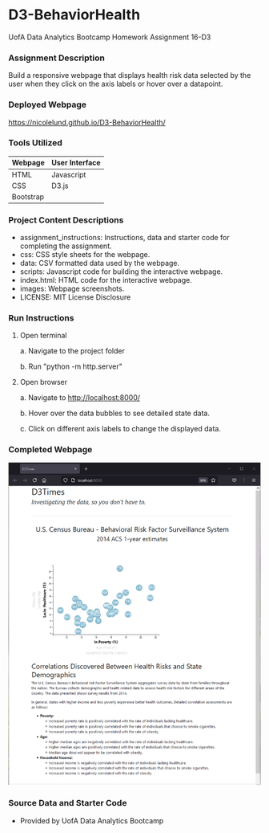 # D3-BehaviorHealth
UofA Data Analytics Bootcamp Homework Assignment 16-D3

### Assignment Description
Build a responsive webpage that displays health risk data selected by the user when they click on the axis labels or hover over a datapoint.

### Deployed Webpage
<a href="https://nicolelund.github.io/D3-BehaviorHealth/" target="_blank">https://nicolelund.github.io/D3-BehaviorHealth/</a>

### Tools Utilized
| Webpage | User Interface |
|----------|----------|
| HTML | Javascript |
| CSS | D3.js |
| Bootstrap |  |

### Project Content Descriptions
* assignment_instructions: Instructions, data and starter code for completing the assignment.
* css: CSS style sheets for the webpage.
* data: CSV formatted data used by the webpage.
* scripts: Javascript code for building the interactive webpage.
* index.html: HTML code for the interactive webpage.
* images: Webpage screenshots.
* LICENSE: MIT License Disclosure

### Run Instructions
1. Open terminal
    
    a. Navigate to the project folder
    
    b. Run "python -m http.server" 

2. Open browser

    a. Navigate to <a href="http://localhost:8000/" target="_blank">http://localhost:8000/</a>
    
    b. Hover over the data bubbles to see detailed state data.
    
    c. Click on different axis labels to change the displayed data.

### Completed Webpage
![Load Webpage](images/webpage_load.png)

### Source Data and Starter Code
* Provided by UofA Data Analytics Bootcamp
